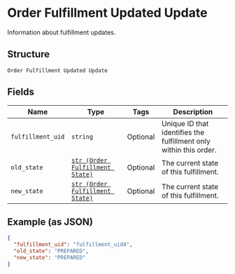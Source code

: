 
# Order Fulfillment Updated Update

Information about fulfillment updates.

## Structure

`Order Fulfillment Updated Update`

## Fields

| Name | Type | Tags | Description |
|  --- | --- | --- | --- |
| `fulfillment_uid` | `string` | Optional | Unique ID that identifies the fulfillment only within this order. |
| `old_state` | [`str (Order Fulfillment State)`](/doc/models/order-fulfillment-state.md) | Optional | The current state of this fulfillment. |
| `new_state` | [`str (Order Fulfillment State)`](/doc/models/order-fulfillment-state.md) | Optional | The current state of this fulfillment. |

## Example (as JSON)

```json
{
  "fulfillment_uid": "fulfillment_uid4",
  "old_state": "PREPARED",
  "new_state": "PREPARED"
}
```

